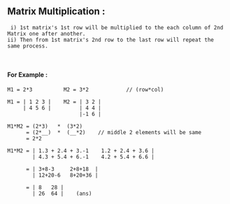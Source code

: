 ## Matrix Multiplication :

     i) 1st matrix's 1st row will be multiplied to the each column of 2nd Matrix one after another.
    ii) Then from 1st matrix's 2nd row to the last row will repeat the same process.

<br>

#### For Example :

    M1 = 2*3          M2 = 3*2            // (row*col)
    
    M1 = | 1 2 3 |    M2 = | 3 2 |
         | 4 5 6 |         | 4 4 |
                           |-1 6 |

    M1*M2 = (2*3)   *  (3*2)
          = (2*__)  *  (__*2)    // middle 2 elements will be same
          = 2*2
          
    M1*M2 = | 1.3 + 2.4 + 3.-1    1.2 + 2.4 + 3.6 |
            | 4.3 + 5.4 + 6.-1    4.2 + 5.4 + 6.6 |
     
          = | 3+8-3     2+8+18  |
            | 12+20-6   8+20+36 |

          = | 8   28 |
            | 26  64 |    (ans)
